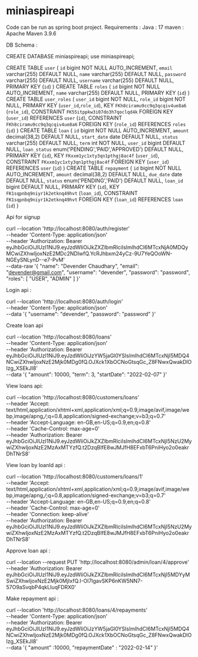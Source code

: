 # miniaspireapi
Code can be run as spring boot project.
Requirements : 
  Java : 17
  maven : Apache Maven 3.9.6


DB Schema : 

CREATE DATABASE miniaspireapi;
use miniaspireapi;

CREATE TABLE `user` (
  `id` bigint NOT NULL AUTO_INCREMENT,
  `email` varchar(255) DEFAULT NULL,
  `name` varchar(255) DEFAULT NULL,
  `password` varchar(255) DEFAULT NULL,
  `username` varchar(255) DEFAULT NULL,
  PRIMARY KEY (`id`)
)
CREATE TABLE `roles` (
  `id` bigint NOT NULL AUTO_INCREMENT,
  `name` varchar(255) DEFAULT NULL,
  PRIMARY KEY (`id`)
)
CREATE TABLE `user_roles` (
  `user_id` bigint NOT NULL,
  `role_id` bigint NOT NULL,
  PRIMARY KEY (`user_id`,`role_id`),
  KEY `FKh8ciramu9cc9q3qcqiv4ue8a6` (`role_id`),
  CONSTRAINT `FK55itppkw3i07do3h7qoclqd4k` FOREIGN KEY (`user_id`) REFERENCES `user` (`id`),
  CONSTRAINT `FKh8ciramu9cc9q3qcqiv4ue8a6` FOREIGN KEY (`role_id`) REFERENCES `roles` (`id`)
)
CREATE TABLE `loan` (
  `id` bigint NOT NULL AUTO_INCREMENT,
  `amount` decimal(38,2) DEFAULT NULL,
  `start_date` date DEFAULT NULL,
  `status` varchar(255) DEFAULT NULL,
  `term` int NOT NULL,
  `user_id` bigint DEFAULT NULL,
  `loan_status` enum('PENDING','PAID','APPROVED') DEFAULT NULL,
  PRIMARY KEY (`id`),
  KEY `FKxxm1yc1xty3qn1pthgj8ac4f` (`user_id`),
  CONSTRAINT `FKxxm1yc1xty3qn1pthgj8ac4f` FOREIGN KEY (`user_id`) REFERENCES `user` (`id`)
)
CREATE TABLE `repayment` (
  `id` bigint NOT NULL AUTO_INCREMENT,
  `amount` decimal(38,2) DEFAULT NULL,
  `due_date` date DEFAULT NULL,
  `status` enum('PENDING','PAID') DEFAULT NULL,
  `loan_id` bigint DEFAULT NULL,
  PRIMARY KEY (`id`),
  KEY `FK1sqpnbq9niyr1k2etknq49hvt` (`loan_id`),
  CONSTRAINT `FK1sqpnbq9niyr1k2etknq49hvt` FOREIGN KEY (`loan_id`) REFERENCES `loan` (`id`)
)





Api for signup 

curl --location 'http://localhost:8080/auth/register' \
--header 'Content-Type: application/json' \
--header 'Authorization: Bearer eyJhbGciOiJIUzI1NiJ9.eyJzdWIiOiJkZXZlbmRlciIsImlhdCI6MTcxNjA0MDQyMCwiZXhwIjoxNzE2MDc2NDIwfQ.YcRJhbxm24yCz-9U7YeQOoWN-NGEySNLynD--e7-PvM' \
--data-raw '{
  "name": "Devender Chaudhary",
  "email": "devender@gmail.com",
  "username": "devender",
  "password": "password",
  "roles": [
    "USER", "ADMIN"
  ]
}'


Login api : 

curl --location 'http://localhost:8080/auth/login' \
--header 'Content-Type: application/json' \
--data '{
  "username": "devender",
  "password": "password"
}'


Create loan api

curl --location 'http://localhost:8080/loans' \
--header 'Content-Type: application/json' \
--header 'Authorization: Bearer eyJhbGciOiJIUzI1NiJ9.eyJzdWIiOiJzYW5jaGl0YSIsImlhdCI6MTcxNjI5MDQ4NCwiZXhwIjoxNzE2Mjk0MDg0fQ.OJXck1XbOCNoGtsqGc_Z8FNwxQwakDlOIzg_XSEkJI8' \
--data '{
    "amount": 10000,
    "term": 3,
    "startDate": "2022-02-07"
}'


View loans api:

curl --location 'http://localhost:8080/customers/loans' \
--header 'Accept: text/html,application/xhtml+xml,application/xml;q=0.9,image/avif,image/webp,image/apng,*/*;q=0.8,application/signed-exchange;v=b3;q=0.7' \
--header 'Accept-Language: en-GB,en-US;q=0.9,en;q=0.8' \
--header 'Cache-Control: max-age=0' \
--header 'Authorization: Bearer eyJhbGciOiJIUzI1NiJ9.eyJzdWIiOiJkZXZlbmRlciIsImlhdCI6MTcxNjI5NzU2MywiZXhwIjoxNzE2MzAxMTYzfQ.t2DzqBIfE8wJMJfH8EFxbT6PniHyo2o0eakrDhTNrS8'


View loan by loanId api : 

curl --location 'http://localhost:8080/customers/loans/1' \
--header 'Accept: text/html,application/xhtml+xml,application/xml;q=0.9,image/avif,image/webp,image/apng,*/*;q=0.8,application/signed-exchange;v=b3;q=0.7' \
--header 'Accept-Language: en-GB,en-US;q=0.9,en;q=0.8' \
--header 'Cache-Control: max-age=0' \
--header 'Connection: keep-alive' \
--header 'Authorization: Bearer eyJhbGciOiJIUzI1NiJ9.eyJzdWIiOiJkZXZlbmRlciIsImlhdCI6MTcxNjI5NzU2MywiZXhwIjoxNzE2MzAxMTYzfQ.t2DzqBIfE8wJMJfH8EFxbT6PniHyo2o0eakrDhTNrS8'

Approve loan api : 

curl --location --request PUT 'http://localhost:8080/admin/loan/4/approve' \
--header 'Authorization: Bearer eyJhbGciOiJIUzI1NiJ9.eyJzdWIiOiJkZXZlbmRlciIsImlhdCI6MTcxNjI5MDYyMSwiZXhwIjoxNzE2Mjk0MjIxfQ.I-Ol7lgavSKP6nKW5NN7-57O9aSvqbP4qkLIuqFDRX0'


Make repayment api : 

curl --location 'http://localhost:8080/loans/4/repayments' \
--header 'Content-Type: application/json' \
--header 'Authorization: Bearer eyJhbGciOiJIUzI1NiJ9.eyJzdWIiOiJzYW5jaGl0YSIsImlhdCI6MTcxNjI5MDQ4NCwiZXhwIjoxNzE2Mjk0MDg0fQ.OJXck1XbOCNoGtsqGc_Z8FNwxQwakDlOIzg_XSEkJI8' \
--data '{
    "amount" :10000,
    "repaymentDate" : "2022-02-14"
}'
